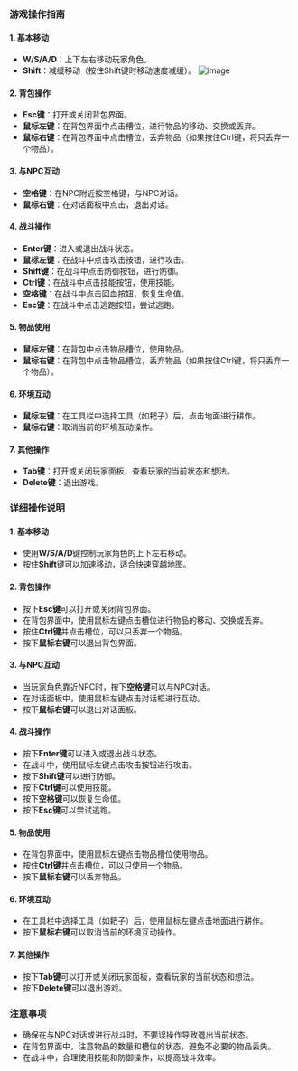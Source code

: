 ### 游戏操作指南

#### 1. **基本移动**
- **W/S/A/D**：上下左右移动玩家角色。
- **Shift**：减缓移动（按住Shift键时移动速度减缓）。
![image](https://github.com/user-attachments/assets/a94217be-78cf-47e8-9965-0c6bcd497c28)

#### 2. **背包操作**
- **Esc键**：打开或关闭背包界面。
- **鼠标左键**：在背包界面中点击槽位，进行物品的移动、交换或丢弃。
- **鼠标右键**：在背包界面中点击槽位，丢弃物品（如果按住Ctrl键，将只丢弃一个物品）。

#### 3. **与NPC互动**
- **空格键**：在NPC附近按空格键，与NPC对话。
- **鼠标右键**：在对话面板中点击，退出对话。

#### 4. **战斗操作**
- **Enter键**：进入或退出战斗状态。
- **鼠标左键**：在战斗中点击攻击按钮，进行攻击。
- **Shift键**：在战斗中点击防御按钮，进行防御。
- **Ctrl键**：在战斗中点击技能按钮，使用技能。
- **空格键**：在战斗中点击回血按钮，恢复生命值。
- **Esc键**：在战斗中点击逃跑按钮，尝试逃跑。

#### 5. **物品使用**
- **鼠标左键**：在背包中点击物品槽位，使用物品。
- **鼠标右键**：在背包中点击物品槽位，丢弃物品（如果按住Ctrl键，将只丢弃一个物品）。

#### 6. **环境互动**
- **鼠标左键**：在工具栏中选择工具（如耙子）后，点击地面进行耕作。
- **鼠标右键**：取消当前的环境互动操作。

#### 7. **其他操作**
- **Tab键**：打开或关闭玩家面板，查看玩家的当前状态和想法。
- **Delete键**：退出游戏。

### 详细操作说明

#### 1. **基本移动**
- 使用**W/S/A/D**键控制玩家角色的上下左右移动。
- 按住**Shift**键可以加速移动，适合快速穿越地图。

#### 2. **背包操作**
- 按下**Esc键**可以打开或关闭背包界面。
- 在背包界面中，使用鼠标左键点击槽位进行物品的移动、交换或丢弃。
- 按住**Ctrl键**并点击槽位，可以只丢弃一个物品。
- 按下**鼠标右键**可以退出背包界面。

#### 3. **与NPC互动**
- 当玩家角色靠近NPC时，按下**空格键**可以与NPC对话。
- 在对话面板中，使用鼠标左键点击对话框进行互动。
- 按下**鼠标右键**可以退出对话面板。

#### 4. **战斗操作**
- 按下**Enter键**可以进入或退出战斗状态。
- 在战斗中，使用鼠标左键点击攻击按钮进行攻击。
- 按下**Shift键**可以进行防御。
- 按下**Ctrl键**可以使用技能。
- 按下**空格键**可以恢复生命值。
- 按下**Esc键**可以尝试逃跑。

#### 5. **物品使用**
- 在背包界面中，使用鼠标左键点击物品槽位使用物品。
- 按住**Ctrl键**并点击槽位，可以只使用一个物品。
- 按下**鼠标右键**可以丢弃物品。

#### 6. **环境互动**
- 在工具栏中选择工具（如耙子）后，使用鼠标左键点击地面进行耕作。
- 按下**鼠标右键**可以取消当前的环境互动操作。

#### 7. **其他操作**
- 按下**Tab键**可以打开或关闭玩家面板，查看玩家的当前状态和想法。
- 按下**Delete键**可以退出游戏。

### 注意事项
- 确保在与NPC对话或进行战斗时，不要误操作导致退出当前状态。
- 在背包界面中，注意物品的数量和槽位的状态，避免不必要的物品丢失。
- 在战斗中，合理使用技能和防御操作，以提高战斗效率。
